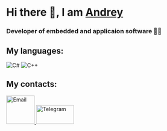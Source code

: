 # Hi there 👋, I am [Andrey](https://t.me/AndreyNikolaevichPerm)

### Developer of embedded and applicaion software 👨‍💻

## My languages:
![C#](https://img.shields.io/badge/c%23-%23239120.svg?style=for-the-badge&logo=c-sharp&logoColor=white)
![C++](https://img.shields.io/badge/c++-%2300599C.svg?style=for-the-badge&logo=c%2B%2B&logoColor=white)

## My contacts:
<p>
<a href="mailto:fcgeirby01@gmail.com"><img src="https://simpleicons.org/icons/gmail.svg" width="75" height="75" alt="Email"> </a>
<a href="https://t.me/AndreyNikolaevichPerm"><img src="https://camo.githubusercontent.com/cf4ed981404024c1adfc79d5575c4edf1836c4fe36b24b03383ece888cef7e29/68747470733a2f2f696d672e736869656c64732e696f2f62616467652f54656c656772616d2d3243413545303f7374796c653d666f722d7468652d6261646765266c6f676f3d74656c656772616d266c6f676f436f6c6f723d7768697465" width="100" height="50" alt="Telegram"> </a>
</p>




<!--
**AndreyNicolevich/AndreyNicolevich** is a ✨ _special_ ✨ repository because its `README.md` (this file) appears on your GitHub profile.

Here are some ideas to get you started:

- 🔭 I’m currently working on ...
- 🌱 I’m currently learning ...
- 👯 I’m looking to collaborate on ...
- 🤔 I’m looking for help with ...
- 💬 Ask me about ...
- 📫 How to reach me: ...
- 😄 Pronouns: ...
- ⚡ Fun fact: ...
-->
